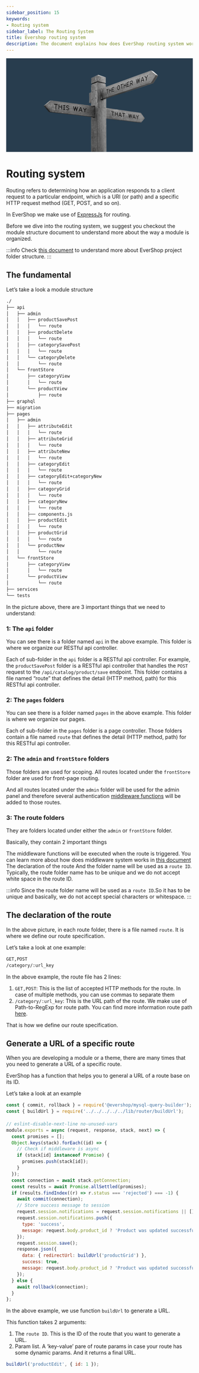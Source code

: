 ```yaml
---
sidebar_position: 15
keywords:
- Routing system
sidebar_label: The Routing System
title: Evershop routing system
description: The document explains how does EverShop routing system work, how to define a route and generate a URL base on route ID.
---
```


![Routing system](./img/routing.jpg "Routing system")

# Routing system

Routing refers to determining how an application responds to a client request to a particular endpoint, which is a URI (or path) and a specific HTTP request method (GET, POST, and so on).

In EverShop we make use of [ExpressJs](https://expressjs.com/) for routing.

Before we dive into the routing system, we suggest you checkout the module structure document to understand more about the way a module is organized.

:::info
Check [this document](/docs/development/knowledge-base/architecture-overview) to understand more about EverShop project folder structure.
:::

## The fundamental

Let’s take a look a module structure

```bash
./
├── api
│   ├── admin
│   │   ├── productSavePost
│   │   │   └── route
│   │   ├── productDelete
│   │   │   └── route
│   │   ├── categorySavePost
│   │   │   └── route
│   │   └── categoryDelete
│   │       └── route
│   └── frontStore
│       ├── categoryView
│       │   └── route
│       └── productView
│           ├── route
├── graphql
├── migration
├── pages
│   ├── admin
│   │   ├── attributeEdit
│   │   │   └── route
│   │   ├── attributeGrid
│   │   │   └── route
│   │   ├── attributeNew
│   │   │   └── route
│   │   ├── categoryEdit
│   │   │   └── route
│   │   ├── categoryEdit+categoryNew
│   │   │   └── route
│   │   ├── categoryGrid
│   │   │   └── route
│   │   ├── categoryNew
│   │   │   └── route
│   │   ├── components.js
│   │   ├── productEdit
│   │   │   └── route
│   │   ├── productGrid
│   │   │   └── route
│   │   └── productNew
│   │       └── route
│   └── frontStore
│       ├── categoryView
│       │   └── route
│       └── productView
│           └── route
├── services
└── tests
```

In the picture above, there are 3 important things that we need to understand:

### 1: The `api` folder

You can see there is a folder named `api` in the above example. This folder is where we organize our RESTful api controller.

Each of sub-folder in the `api` folder is a RESTful api controller. For example, the `productSavePost` folder is a RESTful api controller that handles the `POST` request to the `/api/catalog/product/save` endpoint. This folder contains a file named “route” that defines the detail (HTTP method, path) for this RESTful api controller.

### 2: The `pages` folders

You can see there is a folder named `pages` in the above example. This folder is where we organize our pages.

Each of sub-folder in the `pages` folder is a page controller. Those folders contain a file named `route` that defines the detail (HTTP method, path) for this RESTful api controller.

### 2: The `admin` and `frontStore` folders

Those folders are used for scoping. All routes located under the `frontStore` folder are used for front-page routing.

And all routes located under the `admin` folder will be used for the admin panel and therefore several authentication [middleware functions](/docs/development/knowledge-base/middleware-system) will be added to those routes.

### 3: The route folders

They are folders located under either the `admin` or `frontStore` folder.

Basically, they contain 2 important things

The middleware functions will be executed when the route is triggered. You can learn more about how does middleware system works in [this document](/docs/development/knowledge-base/middleware-system)
The declaration of the route
And the folder name will be used as a `route ID`. Typically, the route folder name has to be unique and we do not accept white space in the route ID.

:::info
Since the route folder name will be used as a `route ID`.So it has to be unique and basically, we do not accept special characters or whitespace.
:::

## The declaration of the route

In the above picture, in each route folder, there is a file named `route`. It is where we define our route specification.

Let’s take a look at one example:

```bash
GET,POST
/category/:url_key
```

In the above example, the route file has 2 lines:

1. `GET,POST`: This is the list of accepted HTTP methods for the route. In case of multiple methods, you can use commas to separate them
2. `/category/:url_key`: This is the URL path of the route. We make use of Path-to-RegExp for route path. You can find more information route path [here](https://www.npmjs.com/package/path-to-regexp).

That is how we define our route specification.

## Generate a URL of a specific route

When you are developing a module or a theme, there are many times that you need to generate a URL of a specific route.

EverShop has a function that helps you to general a URL of a route base on its ID.

Let’s take a look at an example

```js
const { commit, rollback } = require('@evershop/mysql-query-builder');
const { buildUrl } = require('../../../../../lib/router/buildUrl');

// eslint-disable-next-line no-unused-vars
module.exports = async (request, response, stack, next) => {
  const promises = [];
  Object.keys(stack).forEach((id) => {
    // Check if middleware is async
    if (stack[id] instanceof Promise) {
      promises.push(stack[id]);
    }
  });
  const connection = await stack.getConnection;
  const results = await Promise.allSettled(promises);
  if (results.findIndex((r) => r.status === 'rejected') === -1) {
    await commit(connection);
    // Store success message to session
    request.session.notifications = request.session.notifications || [];
    request.session.notifications.push({
      type: 'success',
      message: request.body.product_id ? 'Product was updated successfully' : 'Product was created successfully'
    });
    request.session.save();
    response.json({
      data: { redirectUrl: buildUrl('productGrid') },
      success: true,
      message: request.body.product_id ? 'Product was updated successfully' : 'Product was created successfully'
    });
  } else {
    await rollback(connection);
  }
};
```

In the above example, we use function `buildUrl` to generate a URL.

This function takes 2 arguments:

1. The `route ID`. This is the ID of the route that you want to generate a URL.
2. Param list. A ‘key-value’ pare of route params in case your route has some dynamic params.
And it returns a final URL.

```js
buildUrl('productEdit', { id: 1 });
```